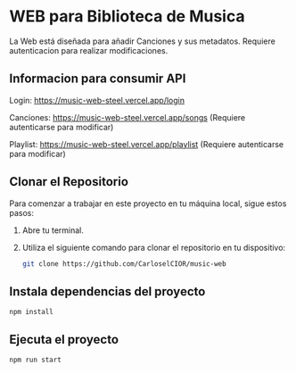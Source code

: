 # WEB para Biblioteca de Musica
  La Web está diseñada para añadir Canciones y sus metadatos. Requiere autenticacion para realizar modificaciones.
    
## Informacion para consumir API
Login: https://music-web-steel.vercel.app/login

Canciones: https://music-web-steel.vercel.app/songs (Requiere autenticarse para modificar)

Playlist: https://music-web-steel.vercel.app/playlist (Requiere autenticarse para modificar)

## Clonar el Repositorio

Para comenzar a trabajar en este proyecto en tu máquina local, sigue estos pasos:

1. Abre tu terminal.

2. Utiliza el siguiente comando para clonar el repositorio en tu dispositivo:

   ```bash
   git clone https://github.com/CarloselCIOR/music-web


## Instala dependencias del proyecto

    npm install


## Ejecuta el proyecto

    npm run start